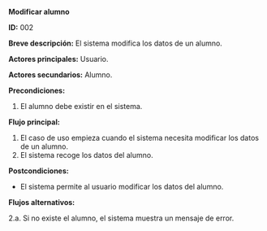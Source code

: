 **Modificar alumno**

**ID:** 002

**Breve descripción:** El sistema modifica los datos de un alumno.


**Actores principales:** Usuario.

**Actores secundarios:** Alumno.

**Precondiciones:**

  1. El alumno debe existir en el sistema.

**Flujo principal:**

  1. El caso de uso empieza cuando el sistema necesita modificar los datos de un alumno.
  2. El sistema recoge los datos del alumno.

**Postcondiciones:**

  *  El sistema permite al usuario modificar los datos del alumno.

**Flujos alternativos:**

  2.a. Si no existe el alumno, el sistema muestra un mensaje de error.
